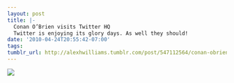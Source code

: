```yaml
---
layout: post
title: |-
  Conan O’Brien visits Twitter HQ 
  Twitter is enjoying its glory days. As well they should!
date: '2010-04-24T20:55:42-07:00'
tags: 
tumblr_url: http://alexhwilliams.tumblr.com/post/547112564/conan-obrien-visits-twitter-hq-twitter-is
---
```

<img src="http://24.media.tumblr.com/tumblr_l1eywuMIMx1qz5a5ao1_500.jpg"/>
